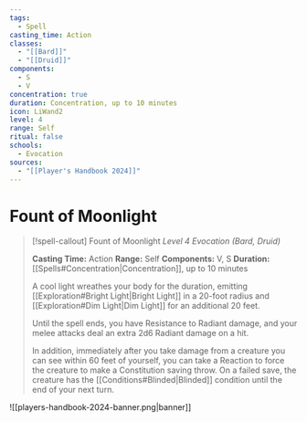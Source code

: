 ```yaml
---
tags:
  - Spell
casting_time: Action
classes:
  - "[[Bard]]"
  - "[[Druid]]"
components:
  - S
  - V
concentration: true
duration: Concentration, up to 10 minutes
icon: LiWand2
level: 4
range: Self
ritual: false
schools:
  - Evocation
sources:
  - "[[Player's Handbook 2024]]"
---
```


# Fount of Moonlight

>[!spell-callout] Fount of Moonlight
>_Level 4 Evocation (Bard, Druid)_
>
>**Casting Time:** Action
>**Range:** Self
>**Components:** V, S
>**Duration:** [[Spells#Concentration\|Concentration]], up to 10 minutes
>
>A cool light wreathes your body for the duration, emitting [[Exploration#Bright Light\|Bright Light]] in a 20-foot radius and [[Exploration#Dim Light\|Dim Light]] for an additional 20 feet.
>
>Until the spell ends, you have Resistance to Radiant damage, and your melee attacks deal an extra 2d6 Radiant damage on a hit.
>
>In addition, immediately after you take damage from a creature you can see within 60 feet of yourself, you can take a Reaction to force the creature to make a Constitution saving throw. On a failed save, the creature has the [[Conditions#Blinded\|Blinded]] condition until the end of your next turn.


![[players-handbook-2024-banner.png|banner]]
